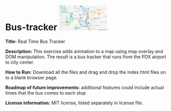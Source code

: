 # Bus-tracker <img src="portlandmap.png" width=150px>

**Title:** Real Time Bus Tracker

**Description:**  This exercise adds animation to a map using map overlay and DOM manipulation. The result is a bus tracker that runs from the PDX airport to city center. 

**How to Run:** Download all the files and drag and drop the index.html files on to a blank browser page. 

**Roadmap of future improvements:** additional features could include actual times that the bus comes to each stop

**License information:** MIT license, listed separately in license file. 
